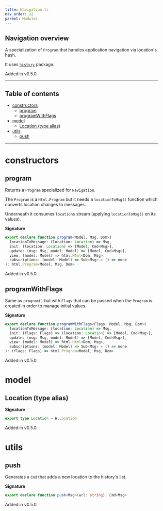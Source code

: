 ```yaml
---
title: Navigation.ts
nav_order: 12
parent: Modules
---
```


## Navigation overview

A specialization of `Program` that handles application navigation via location's hash.

It uses [`history`](https://github.com/ReactTraining/history) package.

Added in v0.5.0

---

<h2 class="text-delta">Table of contents</h2>

- [constructors](#constructors)
  - [program](#program)
  - [programWithFlags](#programwithflags)
- [model](#model)
  - [Location (type alias)](#location-type-alias)
- [utils](#utils)
  - [push](#push)

---

# constructors

## program

Returns a `Program` specialized for `Navigation`.

The `Program` is a `Html.Program` but it needs a `locationToMsg()` function which converts location changes to messages.

Underneath it consumes `location$` stream (applying `locationToMsg()` on its values).

**Signature**

```ts
export declare function program<Model, Msg, Dom>(
  locationToMessage: (location: Location) => Msg,
  init: (location: Location) => [Model, Cmd<Msg>],
  update: (msg: Msg, model: Model) => [Model, Cmd<Msg>],
  view: (model: Model) => html.Html<Dom, Msg>,
  subscriptions: (model: Model) => Sub<Msg> = () => none
): html.Program<Model, Msg, Dom>
```

Added in v0.5.0

## programWithFlags

Same as `program()` but with `Flags` that can be passed when the `Program` is created in order to manage initial values.

**Signature**

```ts
export declare function programWithFlags<Flags, Model, Msg, Dom>(
  locationToMessage: (location: Location) => Msg,
  init: (flags: Flags) => (location: Location) => [Model, Cmd<Msg>],
  update: (msg: Msg, model: Model) => [Model, Cmd<Msg>],
  view: (model: Model) => html.Html<Dom, Msg>,
  subscriptions: (model: Model) => Sub<Msg> = () => none
): (flags: Flags) => html.Program<Model, Msg, Dom>
```

Added in v0.5.0

# model

## Location (type alias)

**Signature**

```ts
export type Location = H.Location
```

Added in v0.5.0

# utils

## push

Generates a `Cmd` that adds a new location to the history's list.

**Signature**

```ts
export declare function push<Msg>(url: string): Cmd<Msg>
```

Added in v0.5.0
